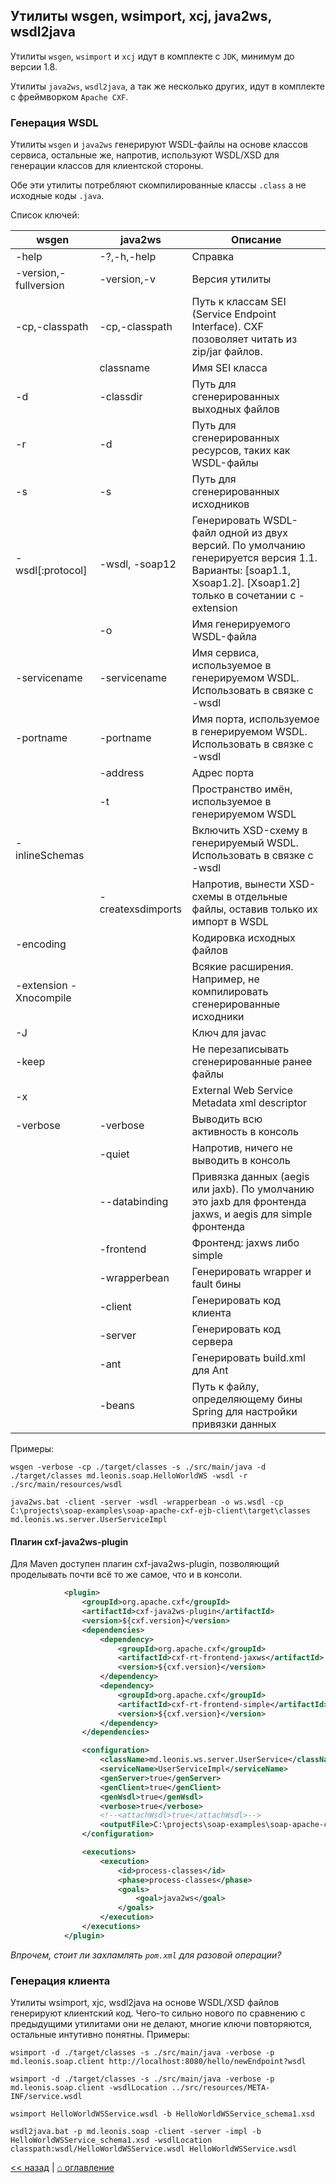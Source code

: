 ## Утилиты wsgen, wsimport, xcj, java2ws, wsdl2java

Утилиты `wsgen`, `wsimport` и `xcj` идут в комплекте с `JDK`, минимум до версии 1.8.

Утилиты `java2ws`, `wsdl2java`, а так же несколько других, идут в комплекте с фреймворком `Apache CXF`.

### Генерация WSDL

Утилиты `wsgen` и `java2ws` генерируют WSDL-файлы на основе классов сервиса, остальные же, напротив,
используют WSDL/XSD для генерации классов для клиентской стороны.

Обе эти утилиты потребляют скомпилированные классы `.class` а не исходные коды `.java`.

Список ключей:

| wsgen  | java2ws | Описание
| ------------- | ------------- | ------------- |
| -help  | -?,-h,-help  | Справка |
| -version,-fullversion  | -version,-v  | Версия утилиты |
| -cp,-classpath | -cp,-classpath | Путь к классам SEI (Service Endpoint Interface). CXF позоволяет читать из zip/jar файлов. |
|  | classname | Имя SEI класса |
| -d | -classdir | Путь для сгенерированных выходных файлов |
| -r  | -d | Путь для сгенерированных ресурсов, таких как WSDL-файлы |
| -s | -s | Путь для сгенерированных исходников |
| -wsdl[:protocol] | -wsdl, -soap12 | Генерировать WSDL-файл одной из двух версий. По умолчанию генерируется версия 1.1. Варианты: [soap1.1, Xsoap1.2]. [Xsoap1.2] только в сочетании с -extension |
|  | -o | Имя генерируемого WSDL-файла |
| -servicename | -servicename | Имя сервиса, используемое в генерируемом WSDL. Использовать в связке с -wsdl |
| -portname | -portname | Имя порта, используемое в генерируемом WSDL. Использовать в связке с -wsdl |
|  | -address | Адрес порта |
|  | -t | Пространство имён, используемое в генерируемом WSDL |
| -inlineSchemas |  | Включить XSD-схему в генерируемый WSDL. Использовать в связке с -wsdl |
|  | -createxsdimports | Напротив, вынести XSD-схемы в отдельные файлы, оставив только их импорт в WSDL |
| -encoding |  | Кодировка исходных файлов |
| -extension -Xnocompile |  | Всякие расширения. Например, не компилировать сгенерированные исходники |
| -J<javacOption> |  | Ключ для javac |
| -keep |  | Не перезаписывать сгенерированные ранее файлы |
| -x |  | External Web Service Metadata xml descriptor |
| -verbose | -verbose | Выводить всю активность в консоль |
|  | -quiet | Напротив, ничего не выводить в консоль |
|  | --databinding | Привязка данных (aegis или jaxb). По умолчанию это jaxb для фронтенда jaxws, и aegis для simple фронтенда |
|  | -frontend | Фронтенд: jaxws либо simple |
|  | -wrapperbean | Генерировать wrapper и fault бины |
|  | -client | Генерировать код клиента |
|  | -server | Генерировать код сервера |
|  | -ant | Генерировать build.xml для Ant |
|  | -beans | Путь к файлу, определяющему бины Spring для настройки привязки данных |

Примеры:

`wsgen -verbose -cp ./target/classes -s ./src/main/java -d ./target/classes md.leonis.soap.HelloWorldWS -wsdl -r ./src/main/resources/wsdl`

`java2ws.bat -client -server -wsdl -wrapperbean -o ws.wsdl -cp C:\projects\soap-examples\soap-apache-cxf-ejb-client\target\classes md.leonis.ws.server.UserServiceImpl`

#### Плагин cxf-java2ws-plugin 

Для Maven доступен плагин cxf-java2ws-plugin, позволяющий проделывать почти всё то же самое, что и в консоли.

```xml
            <plugin>
                <groupId>org.apache.cxf</groupId>
                <artifactId>cxf-java2ws-plugin</artifactId>
                <version>${cxf.version}</version>
                <dependencies>
                    <dependency>
                        <groupId>org.apache.cxf</groupId>
                        <artifactId>cxf-rt-frontend-jaxws</artifactId>
                        <version>${cxf.version}</version>
                    </dependency>
                    <dependency>
                        <groupId>org.apache.cxf</groupId>
                        <artifactId>cxf-rt-frontend-simple</artifactId>
                        <version>${cxf.version}</version>
                    </dependency>
                </dependencies>

                <configuration>
                    <className>md.leonis.ws.server.UserService</className>
                    <serviceName>UserServiceImpl</serviceName>
                    <genServer>true</genServer>
                    <genClient>true</genClient>
                    <genWsdl>true</genWsdl>
                    <verbose>true</verbose>
                    <!--<attachWsdl>true</attachWsdl>-->
                    <outputFile>C:\projects\soap-examples\soap-apache-cxf-ejb-client\src\main\resources\wsdl\ws.wsdl</outputFile>
                </configuration>

                <executions>
                    <execution>
                        <id>process-classes</id>
                        <phase>process-classes</phase>
                        <goals>
                            <goal>java2ws</goal>
                        </goals>
                    </execution>
                </executions>
            </plugin>
```

*Впрочем, стоит ли захламлять `pom.xml` для разовой операции?*

### Генерация клиента

Утилиты wsimport, xjc, wsdl2java на основе WSDL/XSD файлов генерируют клиентский код.
Чего-то сильно нового по сравнению с предыдущими утилитами они не делают, многие ключи повторяются, остальные интутивно понятны. Примеры:

`wsimport -d ./target/classes -s ./src/main/java -verbose -p md.leonis.soap.client http://localhost:8080/hello/newEndpoint?wsdl`

`wsimport -d ./target/classes -s ./src/main/java -verbose -p md.leonis.soap.client -wsdlLocation ../src/resources/META-INF/service.wsdl`

`wsimport HelloWorldWSService.wsdl -b HelloWorldWSService_schema1.xsd`

`wsdl2java.bat -p md.leonis.soap -client -server -impl -b HelloWorldWSService_schema1.xsd -wsdlLocation classpath:wsdl/HelloWorldWSService.wsdl HelloWorldWSService.wsdl`

[<< назад](chapter-9.md) | [⌂ оглавление](../README.md)